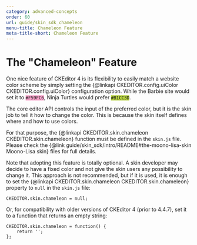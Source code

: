 ```yaml
---
category: advanced-concepts
order: 60
url: guide/skin_sdk_chameleon
menu-title: Chameleon Feature
meta-title-short: Chameleon Feature
---
```

<!--
Copyright (c) 2003-2024, CKSource Holding sp. z o.o. All rights reserved.
For licensing, see LICENSE.md.
-->

# The "Chameleon" Feature

One nice feature of CKEditor 4 is its flexibility to easily match a website color scheme by simply setting the {@linkapi CKEDITOR.config.uiColor CKEDITOR.config.uiColor} configuration option. While the Barbie site would set it to <code style="background:#F59FC6">#F59FC6</code>, Ninja Turtles would prefer <code style="background:#B1CC3D">#B1CC3D</code>.

The core editor API controls the input of the preferred color, but it is the skin job to tell it how to change the color. This is because the skin itself defines where and how to use colors.

For that purpose, the {@linkapi CKEDITOR.skin.chameleon CKEDITOR.skin.chameleon} function must be defined in the `skin.js` file. Please check the {@link guide/skin_sdk/intro/README#the-moono-lisa-skin Moono-Lisa skin} files for full details.

Note that adopting this feature is totally optional. A skin developer may decide to have a fixed color and not give the skin users any possibility to change it. This approach is not recommended, but if it is used, it is enough to set the {@linkapi CKEDITOR.skin.chameleon CKEDITOR.skin.chameleon} property to `null` in the `skin.js` file:

	CKEDITOR.skin.chameleon = null;

Or, for compatibility with older versions of CKEditor 4 (prior to 4.4.7), set it to a function that returns an empty string:

	CKEDITOR.skin.chameleon = function() {
		return '';
	};
